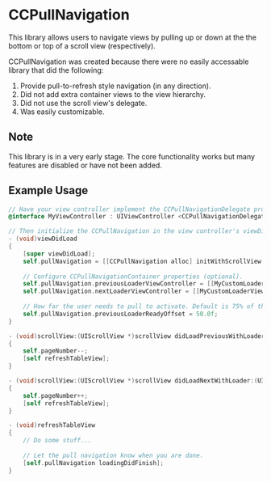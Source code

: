 CCPullNavigation
================

This library allows users to navigate views by pulling up or down at the the bottom or top of a scroll view (respectively).

CCPullNavigation was created because there were no easily accessable library that did the following:
1. Provide pull-to-refresh style navigation (in any direction).
2. Did not add extra container views to the view hierarchy.
3. Did not use the scroll view's delegate.
4. Was easily customizable.

## Note

This library is in a very early stage. The core functionality works but many features are disabled or have not been added.

## Example Usage

``` objective-c
// Have your view controller implement the CCPullNavigationDelegate protocol.
@interface MyViewController : UIViewController <CCPullNavigationDelegate>

// Then initialize the CCPullNavigation in the view controller's viewDidLoad.
- (void)viewDidLoad
{
    [super viewDidLoad];
    self.pullNavigation = [[CCPullNavigation alloc] initWithScrollView:self.tableView andDelegate:self];
    
    // Configure CCPullNavigationContainer properties (optional).
    self.pullNavigation.previousLoaderViewController = [[MyCustomLoaderViewController alloc] init];
    self.pullNavigation.nextLoaderViewController = [[MyCustomLoaderViewController alloc] init];
    
    // How far the user needs to pull to activate. Default is 75% of the loader view controller's height.
    self.pullNavigation.previousLoaderReadyOffset = 50.0f;     
}

- (void)scrollView:(UIScrollView *)scrollView didLoadPreviousWithLoader:(UIViewController<CCPullNavigationViewController> *)loaderVC
{    
    self.pageNumber--;
    [self refreshTableView];
}

- (void)scrollView:(UIScrollView *)scrollView didLoadNextWithLoader:(UIViewController<CCPullNavigationViewController> *)loaderVC
{
    self.pageNumber++;
    [self refreshTableView];
}

- (void)refreshTableView
{    
	// Do some stuff...
	
	// Let the pull navigation know when you are done.
    [self.pullNavigation loadingDidFinish];
}
```